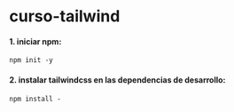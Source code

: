 # curso-tailwind

#### 1. iniciar npm:
`npm init -y`

#### 2. instalar tailwindcss en las dependencias de desarrollo:
`npm install -`